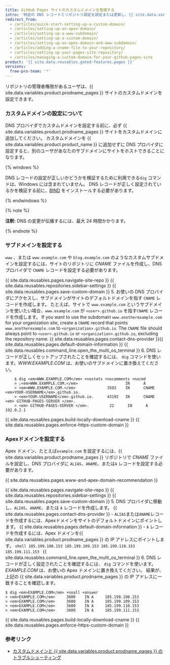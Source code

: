 ```yaml
---
title: GitHub Pages サイトのカスタムドメインを管理する
intro: '特定の DNS レコードとリポジトリ設定を設定または更新し、{{ site.data.variables.product.prodname_pages }} サイトのデフォルトドメインをカスタムドメインに指定することができます。'
redirect_from:
  - /articles/quick-start-setting-up-a-custom-domain/
  - /articles/setting-up-an-apex-domain/
  - /articles/setting-up-a-www-subdomain/
  - /articles/setting-up-a-custom-domain/
  - /articles/setting-up-an-apex-domain-and-www-subdomain/
  - /articles/adding-a-cname-file-to-your-repository/
  - /articles/setting-up-your-pages-site-repository/
  - /articles/managing-a-custom-domain-for-your-github-pages-site
product: '{{ site.data.reusables.gated-features.pages }}'
versions:
  free-pro-team: '*'
---
```


リポジトリの管理者権限があるユーザは、{{ site.data.variables.product.prodname_pages }} サイトのカスタムドメインを設定できます。

### カスタムドメインの設定について

DNS プロバイダでカスタムドメインを設定する前に、必ず {{ site.data.variables.product.prodname_pages }} サイトをカスタムドメインに追加してください。 カスタムドメインを {{ site.data.variables.product.product_name }} に追加せずに DNS プロバイダに設定すると、別のユーザがあなたのサブドメインにサイトをホストできることになります。

{% windows %}

DNS レコードの設定が正しいかどうかを検証するために利用できる`dig` コマンドは、Windows には含まれていません。 DNS レコードが正しく設定されているかを検証する前に、[BIND](https://www.isc.org/bind/) をインストールする必要があります。

{% endwindows %}

{% note %}

**注釈:** DNS の変更が伝播するには、最大 24 時間かかります。

{% endnote %}

### サブドメインを設定する

`www` 、または `www.example.com` や `blog.example.com` のようなカスタムサブドメインを設定するには、サイトのリポジトリに _CNAME_ ファイルを作成し、DNS プロバイダで `CNAME` レコードを設定する必要があります。

{{ site.data.reusables.pages.navigate-site-repo }}
{{ site.data.reusables.repositories.sidebar-settings }}
{{ site.data.reusables.pages.save-custom-domain }}
5. お使いの DNS プロバイダにアクセスし、サブドメインがサイトのデフォルトドメインを指す `CNAME` レコードを作成します。 たとえば、サイトで `www.example.com` というサブドメインを使いたい場合、`www.example.com` が `<user>.github.io` を指す`CNAME` レコードを作成します。 If you want to use the subdomain `www.anotherexample.com` for your organization site, create a `CNAME` record that points `www.anotherexample.com` to `<organization>.github.io`. The `CNAME` file should always point to `<user>.github.io` or `<organization>.github.io`, excluding the repository name. {{ site.data.reusables.pages.contact-dns-provider }}{{ site.data.reusables.pages.default-domain-information }}
{{ site.data.reusables.command_line.open_the_multi_os_terminal }}
6. DNS レコードが正しくセットアップされたことを確認するには、 `dig` コマンドを使います。_WWW.EXAMPLE.COM_ は、お使いのサブドメインに置き換えてください。
```shell
    $ dig <em>WWW.EXAMPLE.COM</em> +nostats +nocomments +nocmd
    > ;<em>WWW.EXAMPLE.COM.</em>                     IN      A
    > <em>WWW.EXAMPLE.COM.</em>              3592    IN      CNAME   <em>YOUR-USERNAME</em>.github.io.
    > <em>YOUR-USERNAME</em>.github.io.      43192   IN      CNAME   <em> GITHUB-PAGES-SERVER </em>.
    > <em> GITHUB-PAGES-SERVER </em>.         22      IN      A       192.0.2.1
```
{{ site.data.reusables.pages.build-locally-download-cname }}
{{ site.data.reusables.pages.enforce-https-custom-domain }}

### Apexドメインを設定する

Apex ドメイン、たとえば`example.com` を設定するには、{{ site.data.variables.product.prodname_pages }} リポジトリで _CNAME_ ファイルを設定し、DNS プロバイダに `ALIAS`、`ANAME`、または`A` レコードを設定する必要があります。

{{ site.data.reusables.pages.www-and-apex-domain-recommendation }}

{{ site.data.reusables.pages.navigate-site-repo }}
{{ site.data.reusables.repositories.sidebar-settings }}
{{ site.data.reusables.pages.save-custom-domain }}
5. DNS プロバイダに移動し、`ALIAS`、`ANAME`、または `A` レコードを作成します。 {{ site.data.reusables.pages.contact-dns-provider }}
    - `ALIAS`または`ANAME`レコードを作成するには、Apexドメインをサイトのデフォルトドメインにポイントします。 {{ site.data.reusables.pages.default-domain-information }}
    - `A` レコードを作成するには、Apex ドメインを{{ site.data.variables.product.prodname_pages }} の IP アドレスにポイントします。
      ```shell
      185.199.108.153
      185.199.109.153
      185.199.110.153
      185.199.111.153
      ```
{{ site.data.reusables.command_line.open_the_multi_os_terminal }}
6. DNS レコードが正しく設定されたことを確認するには、 `dig` コマンドを使います。_EXAMPLE.COM_ は、お使いの Apex ドメインに置き換えてください。 結果が、上記の {{ site.data.variables.product.prodname_pages }} の IP アドレスに一致することを確認します。
  ```shell
  $ dig <em>EXAMPLE.COM</em> +noall +answer
  > <em>EXAMPLE.COM</em>     3600    IN A     185.199.108.153
  > <em>EXAMPLE.COM</em>     3600    IN A     185.199.109.153
  > <em>EXAMPLE.COM</em>     3600    IN A     185.199.110.153
  > <em>EXAMPLE.COM</em>     3600    IN A     185.199.111.153
  ```
{{ site.data.reusables.pages.build-locally-download-cname }}
{{ site.data.reusables.pages.enforce-https-custom-domain }}

### 参考リンク

- [カスタムドメインと {{ site.data.variables.product.prodname_pages }} のトラブルシューティング](/articles/troubleshooting-custom-domains-and-github-pages)

